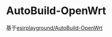 # AutoBuild-OpenWrt
基于[esirplayground/AutoBuild-OpenWrt](https://github.com/esirplayground/AutoBuild-OpenWrt)